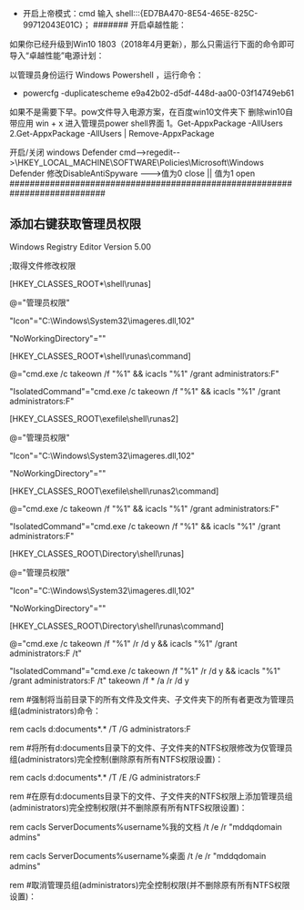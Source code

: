 + 开启上帝模式：cmd 输入 shell:::{ED7BA470-8E54-465E-825C-99712043E01C}；
####### 开启卓越性能：
<tr>如果你已经升级到Win10 1803（2018年4月更新），那么只需运行下面的命令即可导入“卓越性能”电源计划：</tr>

以管理员身份运行 Windows Powershell ，运行命令：

+ powercfg -duplicatescheme e9a42b02-d5df-448d-aa00-03f14749eb61

如果不是需要下早。pow文件导入电源方案，在百度win10文件夹下
删除win10自带应用  win + x 进入管理员power shell界面 1。Get-AppxPackage -AllUsers
                                                                                    2.Get-AppxPackage -AllUsers | Remove-AppxPackage 

开启/关闭 windows Defender     cmd-->regedit-->\HKEY_LOCAL_MACHINE\SOFTWARE\Policies\Microsoft\Windows Defender   修改DisableAntiSpyware
--->值为0 close ||  值为1   open
###########################################################################
##   添加右键获取管理员权限
Windows Registry Editor Version 5.00

;取得文件修改权限 

[HKEY_CLASSES_ROOT\*\shell\runas] 

@="管理员权限"

"Icon"="C:\\Windows\\System32\\imageres.dll,102"

"NoWorkingDirectory"=""

[HKEY_CLASSES_ROOT\*\shell\runas\command] 

@="cmd.exe /c takeown /f \"%1\" && icacls \"%1\" /grant administrators:F"

"IsolatedCommand"="cmd.exe /c takeown /f \"%1\" && icacls \"%1\" /grant administrators:F"

[HKEY_CLASSES_ROOT\exefile\shell\runas2] 

@="管理员权限"

"Icon"="C:\\Windows\\System32\\imageres.dll,102"

"NoWorkingDirectory"=""

[HKEY_CLASSES_ROOT\exefile\shell\runas2\command] 

@="cmd.exe /c takeown /f \"%1\" && icacls \"%1\" /grant administrators:F"

"IsolatedCommand"="cmd.exe /c takeown /f \"%1\" && icacls \"%1\" /grant administrators:F"

[HKEY_CLASSES_ROOT\Directory\shell\runas] 

@="管理员权限"

"Icon"="C:\\Windows\\System32\\imageres.dll,102"

"NoWorkingDirectory"=""

[HKEY_CLASSES_ROOT\Directory\shell\runas\command] 

@="cmd.exe /c takeown /f \"%1\" /r /d y && icacls \"%1\" /grant administrators:F /t"

"IsolatedCommand"="cmd.exe /c takeown /f \"%1\" /r /d y && icacls \"%1\" /grant administrators:F /t"
takeown /f * /a /r /d y

rem #强制将当前目录下的所有文件及文件夹、子文件夹下的所有者更改为管理员组(administrators)命令：

rem cacls d:documents*.* /T /G administrators:F

rem #将所有d:documents目录下的文件、子文件夹的NTFS权限修改为仅管理员组(administrators)完全控制(删除原有所有NTFS权限设置)：

rem cacls d:documents*.* /T /E /G administrators:F

rem #在原有d:documents目录下的文件、子文件夹的NTFS权限上添加管理员组(administrators)完全控制权限(并不删除原有所有NTFS权限设置)：

rem cacls ServerDocuments%username%我的文档 /t /e /r "mddqdomain admins"

rem cacls ServerDocuments%username%桌面 /t /e /r "mddqdomain admins"

rem #取消管理员组(administrators)完全控制权限(并不删除原有所有NTFS权限设置)：
#####
